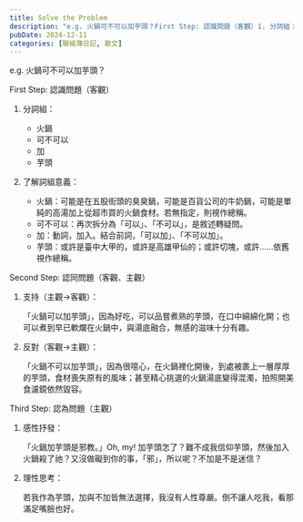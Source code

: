 ```yaml
---
title: Solve the Problem
description: "e.g. 火鍋可不可以加芋頭？First Step: 認識問題（客觀）1. 分詞組：火鍋、可不可以、加、芋頭 2. 了解詞組意義：火鍋：可能是在五股街頭的臭臭鍋，可能是百貨公司的牛奶鍋，可能是單純的高……"
pubDate: 2024-12-11
categories: [聯絡簿日記, 散文]
---
```


e.g. 火鍋可不可以加芋頭？

First Step: 認識問題（客觀）

1. 分詞組：

    - 火鍋
    - 可不可以
    - 加
    - 芋頭

2. 了解詞組意義：

    - 火鍋：可能是在五股街頭的臭臭鍋，可能是百貨公司的牛奶鍋，可能是單純的高湯加上從超市買的火鍋食材。若無指定，則視作總稱。
    - 可不可以：再次拆分為「可以」、「不可以」，是敘述轉疑問。
    - 加：動詞，加入。結合前詞，「可以加」、「不可以加」。
    - 芋頭：或許是臺中大甲的，或許是高雄甲仙的；或許切塊，或許……依舊視作總稱。

Second Step: 認同問題（客觀、主觀）

1. 支持（主觀→客觀）：

	「火鍋可以加芋頭」，因為好吃，可以品嘗煮熟的芋頭，在口中綿綿化開；也可以煮到早已軟爛在火鍋中，與湯底融合，無感的滋味十分有趣。

2. 反對（客觀→主觀）：

	「火鍋不可以加芋頭」，因為很噁心，在火鍋裡化開後，到處被裹上一層厚厚的芋頭，食材喪失原有的風味；甚至精心挑選的火鍋湯底變得混濁，拍照開美食濾鏡依然毀容。

Third Step: 認為問題（主觀）

1. 感性抒發：

	「火鍋加芋頭是邪教。」Oh, my! 加芋頭怎了？難不成我信仰芋頭，然後加入火鍋殺了祂？又沒做礙到你的事，「邪」，所以呢？不加是不是迷信？

2. 理性思考：

	若我作為芋頭，加與不加皆無法選擇，我沒有人性尊嚴。倒不讓人吃我，看那滿足嘴臉也好。
